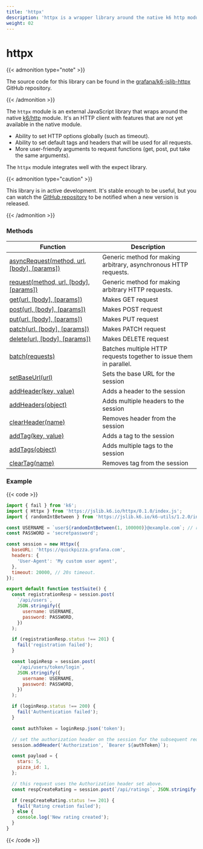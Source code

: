 ```yaml
---
title: 'httpx'
description: 'httpx is a wrapper library around the native k6 http module'
weight: 02
---
```


# httpx

{{< admonition type="note" >}}

The source code for this library can be found in the [grafana/k6-jslib-httpx](https://github.com/k6io/k6-jslib-httpx) GitHub repository.

{{< /admonition >}}

The `httpx` module is an external JavaScript library that wraps around the native [k6/http](https://grafana.com/docs/k6/<K6_VERSION>/javascript-api/k6-http) module.
It's an HTTP client with features that are not yet available in the native module.

- Ability to set HTTP options globally (such as timeout).
- Ability to set default tags and headers that will be used for all requests.
- More user-friendly arguments to request functions (get, post, put take the same arguments).

The `httpx` module integrates well with the expect library.

{{< admonition type="caution" >}}

This library is in active development. It's stable enough to be useful, but you can watch the [GitHub repository](https://github.com/k6io/k6-jslib-httpx) to be notified when a new version is released.

{{< /admonition >}}

### Methods

| Function                                                                                                                        | Description                                                        |
| ------------------------------------------------------------------------------------------------------------------------------- | ------------------------------------------------------------------ |
| [asyncRequest(method, url, [body], [params])](https://grafana.com/docs/k6/<K6_VERSION>/javascript-api/jslib/httpx/asyncrequest) | Generic method for making arbitrary, asynchronous HTTP requests.   |
| [request(method, url, [body], [params])](https://grafana.com/docs/k6/<K6_VERSION>/javascript-api/jslib/httpx/request)           | Generic method for making arbitrary HTTP requests.                 |
| [get(url, [body], [params])](https://grafana.com/docs/k6/<K6_VERSION>/javascript-api/jslib/httpx/get)                           | Makes GET request                                                  |
| [post(url, [body], [params])](https://grafana.com/docs/k6/<K6_VERSION>/javascript-api/jslib/httpx/post)                         | Makes POST request                                                 |
| [put(url, [body], [params])](https://grafana.com/docs/k6/<K6_VERSION>/javascript-api/jslib/httpx/put)                           | Makes PUT request                                                  |
| [patch(url, [body], [params])](https://grafana.com/docs/k6/<K6_VERSION>/javascript-api/jslib/httpx/patch)                       | Makes PATCH request                                                |
| [delete(url, [body], [params])](https://grafana.com/docs/k6/<K6_VERSION>/javascript-api/jslib/httpx/delete)                     | Makes DELETE request                                               |
| [batch(requests)](https://grafana.com/docs/k6/<K6_VERSION>/javascript-api/jslib/httpx/batch)                                    | Batches multiple HTTP requests together to issue them in parallel. |
| [setBaseUrl(url)](https://grafana.com/docs/k6/<K6_VERSION>/javascript-api/jslib/httpx/setbaseurl)                               | Sets the base URL for the session                                  |
| [addHeader(key, value)](https://grafana.com/docs/k6/<K6_VERSION>/javascript-api/jslib/httpx/addheader)                          | Adds a header to the session                                       |
| [addHeaders(object)](https://grafana.com/docs/k6/<K6_VERSION>/javascript-api/jslib/httpx/addheaders)                            | Adds multiple headers to the session                               |
| [clearHeader(name)](https://grafana.com/docs/k6/<K6_VERSION>/javascript-api/jslib/httpx/clearheader)                            | Removes header from the session                                    |
| [addTag(key, value)](https://grafana.com/docs/k6/<K6_VERSION>/javascript-api/jslib/httpx/addtag)                                | Adds a tag to the session                                          |
| [addTags(object)](https://grafana.com/docs/k6/<K6_VERSION>/javascript-api/jslib/httpx/addtags)                                  | Adds multiple tags to the session                                  |
| [clearTag(name)](https://grafana.com/docs/k6/<K6_VERSION>/javascript-api/jslib/httpx/cleartag)                                  | Removes tag from the session                                       |

### Example

{{< code >}}

```javascript
import { fail } from 'k6';
import { Httpx } from 'https://jslib.k6.io/httpx/0.1.0/index.js';
import { randomIntBetween } from 'https://jslib.k6.io/k6-utils/1.2.0/index.js';

const USERNAME = `user${randomIntBetween(1, 100000)}@example.com`; // random email address
const PASSWORD = 'secretpassword';

const session = new Httpx({
  baseURL: 'https://quickpizza.grafana.com',
  headers: {
    'User-Agent': 'My custom user agent',
  },
  timeout: 20000, // 20s timeout.
});

export default function testSuite() {
  const registrationResp = session.post(
    `/api/users`,
    JSON.stringify({
      username: USERNAME,
      password: PASSWORD,
    })
  );

  if (registrationResp.status !== 201) {
    fail('registration failed');
  }

  const loginResp = session.post(
    `/api/users/token/login`,
    JSON.stringify({
      username: USERNAME,
      password: PASSWORD,
    })
  );

  if (loginResp.status !== 200) {
    fail('Authentication failed');
  }

  const authToken = loginResp.json('token');

  // set the authorization header on the session for the subsequent requests.
  session.addHeader('Authorization', `Bearer ${authToken}`);

  const payload = {
    stars: 5,
    pizza_id: 1,
  };

  // this request uses the Authorization header set above.
  const respCreateRating = session.post(`/api/ratings`, JSON.stringify(payload));

  if (respCreateRating.status !== 201) {
    fail('Rating creation failed');
  } else {
    console.log('New rating created');
  }
}
```

{{< /code >}}
